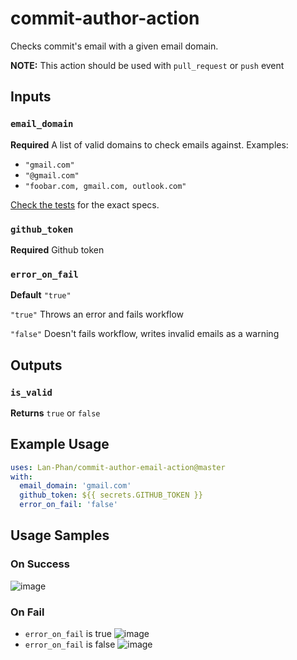 # commit-author-action

<!-- ![Test Runner](https://github.com/Lan-Phan/commit-author-action/workflows/Test%20Runner/badge.svg?branch=master) -->

Checks commit's email with a given email domain.

**NOTE:** This action should be used with `pull_request` or `push` event

## Inputs

### `email_domain`

**Required** A list of valid domains to check emails against. Examples: 
- `"gmail.com"`
- `"@gmail.com"`
- `"foobar.com, gmail.com, outlook.com"`

[Check the tests](https://github.com/Lan-Phan/commit-author-email-action/blob/master/src/helpers/__tests__/filterInvalidEmails.test.ts#L17) for the exact specs.

### `github_token`

**Required** Github token

### `error_on_fail`

**Default** `"true"`

`"true"` Throws an error and fails workflow

`"false"` Doesn't fails workflow, writes invalid emails as a warning

## Outputs

### `is_valid`

**Returns** `true` or `false`

## Example Usage

```yaml
uses: Lan-Phan/commit-author-email-action@master
with:
  email_domain: 'gmail.com'
  github_token: ${{ secrets.GITHUB_TOKEN }}
  error_on_fail: 'false'
```

## Usage Samples

### On Success

![image](https://user-images.githubusercontent.com/25296714/101996418-31762080-3ce3-11eb-8727-d9fdaac2de70.png)

### On Fail

- `error_on_fail` is true
![image](https://user-images.githubusercontent.com/25296714/101996282-1951d180-3ce2-11eb-8cef-e2c362ae7eb4.png)
- `error_on_fail` is false
![image](https://user-images.githubusercontent.com/25296714/101996335-9ed58180-3ce2-11eb-8335-cc1cccb039e1.png)
